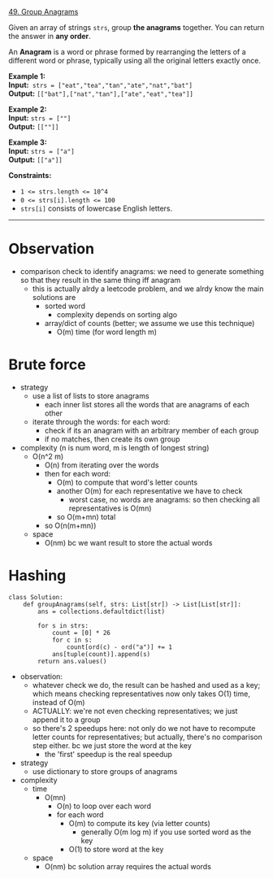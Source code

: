 [49. Group Anagrams](https://leetcode.com/problems/group-anagrams/)

Given an array of strings `strs`, group **the anagrams** together. You can return the answer in **any order**.

An **Anagram** is a word or phrase formed by rearranging the letters of a different word or phrase, typically using all the original letters exactly once.

**Example 1:**  
**Input:**` strs = ["eat","tea","tan","ate","nat","bat"]`  
**Output:** `[["bat"],["nat","tan"],["ate","eat","tea"]]`  

**Example 2:**  
**Input:** `strs = [""]`  
**Output:** `[[""]]`  

**Example 3:**  
**Input:** `strs = ["a"]`  
**Output:** `[["a"]]`  

**Constraints:**
- `1 <= strs.length <= 10^4`
- `0 <= strs[i].length <= 100`
- `strs[i]` consists of lowercase English letters.

---

# Observation
- comparison check to identify anagrams: we need to generate something so that they result in the same thing iff anagram
	- this is actually alrdy a leetcode problem, and we alrdy know the main solutions are
		- sorted word
			- complexity depends on sorting algo
		- array/dict of counts (better; we assume we use this technique)
			- O(m) time  (for word length m)

# Brute force
- strategy
	- use a list of lists to store anagrams
		- each inner list stores all the words that are anagrams of each other
	- iterate through the words: for each word:
		- check if its an anagram with an arbitrary member of each group
		- if no matches, then create its own group
- complexity (n is num word, m is length of longest string)
	- O(n^2 m)
		- O(n) from iterating over the words
		- then for each word: 
			- O(m) to compute that word's letter counts
			- another O(m) for each representative we have to check
				- worst case, no words are anagrams: so then checking all representatives is O(mn)
			- so O(m+mn) total
		- so O(n(m+mn))
	- space
		- O(nm) bc we want result to store the actual words
# Hashing
```
class Solution:
    def groupAnagrams(self, strs: List[str]) -> List[List[str]]:
        ans = collections.defaultdict(list)

        for s in strs:
            count = [0] * 26
            for c in s:
                count[ord(c) - ord("a")] += 1
            ans[tuple(count)].append(s)
        return ans.values()
```

- observation:
	- whatever check we do, the result can be hashed and used as a key; which means checking representatives now only takes O(1) time, instead of O(m)
	- ACTUALLY: we're not even checking representatives; we just append it to a group
	- so there's 2 speedups here: not only do we not have to recompute letter counts for representatives; but actually, there's no comparison step either. bc we just store the word at the key
		- the 'first' speedup is the real speedup
- strategy
	- use dictionary to store groups of anagrams
- complexity
	- time
		- O(mn)  
			- O(n) to loop over each word
			- for each word
				- O(m) to compute its key (via letter counts)
					- generally O(m log m) if you use sorted word as the key
				- O(1) to store word at the key
	- space
		- O(nm) bc solution array requires the actual words




